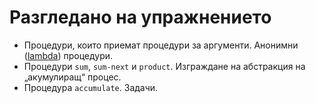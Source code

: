Разгледано на упражнението
==========================

* Процедури, които приемат процедури за аргументи. Анонимни ([lambda](http://www.schemers.org/Documents/Standards/R5RS/HTML/r5rs-Z-H-7.html#%_sec_4.1.4)) процедури.
* Процедури `sum`, `sum-next` и `product`. Изграждане на абстракция на „акумулиращ“ процес.
* Процедура `accumulate`. Задачи.